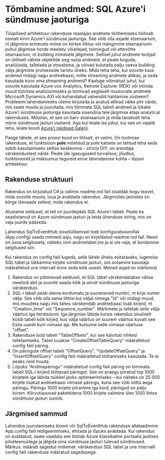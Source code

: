 <properties
   pageTitle="Tõmbamine andmete SQL Azure'i sündmuse jaoturi sisse | Microsoft Azure'i"
   description="Ülevaade sündmuse jaoturiga importimine SQL-i näidis"
   services="event-hubs"
   documentationCenter="na"
   authors="spyrossak"
   manager="timlt"
   editor=""/>

<tags 
   ms.service="event-hubs"
   ms.devlang="na"
   ms.topic="article"
   ms.tgt_pltfrm="na"
   ms.workload="na"
   ms.date="08/25/2016"
   ms.author="spyros;sethm" />

# <a name="pulling-data-from-sql-into-an-azure-event-hub"></a>Tõmbamine andmed: SQL Azure'i sündmuse jaoturiga

Tüüpilised arhitektuur rakenduse reaalajas andmete töötlemiseks hõlmab esmalt kinni Azure'i sündmuse jaoturiga. See võib olla asjade stsenaarium, nt jälgimine erinevate mõne on kiirtee liiklus või mängimine stsenaariumi puhul jälgimise horde meeletu võistlejad, toimingud või ettevõtte stsenaarium, nt building inimesele jälgimine. Sellisel juhul andmete tootjad on üldiselt väliste objektide aeg-sarja andmeid, et peate koguda, analüüsida, talletada ja otsustama, ja võivad kulutada palju vaeva building välja järgmiste protsesside taristu üheks. Mida teha teha, kui soovite tuua andmed midagi nagu andmebaasi, mitte streaming andmete allikas, ja seda kasutada koos oma streaming andmeid? Kaaluge võimalust juhul, kui soovite kasutada Azure voo Analytics, Remote Explorer (RDX) või mõnda muud tööriista analüüsimiseks ja toimivad aeglaselt muutuvate andmete Microsoft Dynamics AXI või kohandatud vahendid haldamise süsteem? Probleemi lahendamiseks oleme kirjutada ja avatud allikad väike pilv näide, mis saate muuta ja juurutada, mis tõmmata SQL tabeli andmed ja lükake Azure'i sündmuse jaoturiga kasutada sisendina teie järgmise etapi analytical rakenduses. Mõistan, et see on harv stsenaarium ja mida tavaliselt teha mõne sündmuse jaoturi vastand. Aga kui leiate ise juhul, kui see on vajalik teha, leiate koodi [Azure'i näidised Galerii](https://azure.microsoft.com/documentation/samples/event-hubs-dotnet-import-from-sql/).  

Pange tähele, et see proovi kood on lihtsalt, et valimi. On tootmise rakenduse, et funktsioon **pole** mõeldud ja pole katsete on tehtud teha seda sobib kasutamiseks sellise keskkonna - stricly DIY, on arendaja värskendustest näide. Peate üle igasuguseid turvalisus, jõudlus, funktsioonid ja maksumus tegureid enne lahendamise kohta – lõpuni arhitektuur.

## <a name="application-structure"></a>Rakenduse struktuuri

Rakendus on kirjutatud C# ja valimis readme.md fail sisaldab kogu teavet, mida soovite muuta, luua ja avaldada rakendus. Järgmistes jaotistes on kõrge ülevaade sellest, mida rakendus ei.

Alustame eeldusel, et teil on juurdepääs SQL Azure'i tabeli. Peate ka seadistanud on Azure sündmuse jaoturi ja leida ühenduse string, mis on vaja juurde pääseda.

Lahendus SqlToEventHub sisselülitamisel loeb konfiguratsioonifail (App.config) saada mitmeid asju, nagu on kirjeldatud readme.md fail. Need on üsna selgituseta, näiteks nimi andmetabel jne ja ei ole vaja, et kordamine selgitused siin. 

Kui rakendus on config faili lugeda, selle läheb üheks esitatavaks, lugemise SQL tabel ja lükkamine kirjete sündmuse jaoturi, siis ootamine kasutaja määratletud une intervall enne seda kõik uuesti. Mõned asjad on märkimist.

1. Rakendus on põhinevad eeldusel, et SQL tabel värskendatakse välise meetodi abil ja soovite saada kõik ja ainult sündmuse jaoturiga värskendusi.
2. SQL-i tabeli peab olema kordumatu ja suurenevad numbri, nt kirje numer välja. See võib olla sama lihtne kui väljal nimega "Id" või midagi muud, mis muudeta nagu mis tahes värskendab andmebaasi lisab kirjeid, nt "Creation_time" või "Sequence_number". Märkmete ja talletab selle välja väärtus iga iteratsiooni. Iga järgmise läbida kursis rakendus sisuliselt küsib tabeli kõik kirjed, kus välja väärtus on suurem väärtus kuvati see Esita uuesti kuni viimase aja. Me kutsume selle viimase väärtuse "offset".
3. Rakenduse loob tabeli "TableOffsets", kui see käivitub nihked talletamiseks. Tabel luuakse "CreateOffsetTableQuery" määratletud config faili päring. 
4. On päringute offset tabeli "OffsetQuery", "UpdateOffsetQuery" ja "InsertOffsetQuery" config faili määratletud töötamiseks kasutada. Te ei peaks neid muuta.
5. Lõpuks "Andmepäringu" määratletud config faili päring on tõmmata tabeli SQL-i kirjeid töötavad päringut. See on praegu piiratud top 1000 kirjetele iga läbida tsükkel jaoks optimeerimiseks – kui näiteks on 25 000 kirjete lisatud andmebaasi viimase päringu, kuna see võib võtta aega päringu. Päringu 1000 kirjete piiramine iga kord, päringud on palju kiirem. Kõrvutiasuvad pakettidena 1000 kirjete valimine üles 1000 lihtsa sündmuse jaoturi sunnib.    

## <a name="next-steps"></a>Järgmised sammud

Lahendus juurutamiseks klooni või SqlToEventHub rakenduse allalaadimine App.config faili redigeerimiseks, ehitada ja lõpuks avaldada. Kui rakendus on avaldatud, saate vaadata see töötab Azure klassikaline portaalis jaotises pilveteenustega ja jälgida oma sündmuse jaoturi tulevad sündmused. Märkus. määrab sagedus mõlemat: värskendusi SQL tabel ja une intervalli config faili rakenduse määratud sagedusega.